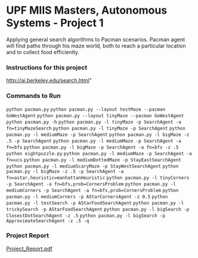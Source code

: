 # UPF MIIS Masters, Autonomous Systems - Project 1
Applying general search algorithms to Pacman scenarios. Pacman agent will find paths through his maze world, both to reach a particular location and to collect food efficiently.

### Instructions for this project
http://ai.berkeley.edu/search.html"

### Commands to Run

`python pacman.py`
`python pacman.py --layout testMaze --pacman GoWestAgent`
`python pacman.py --layout tinyMaze --pacman GoWestAgent`
`python pacman.py -h`
`python pacman.py -l tinyMaze -p SearchAgent -a fn=tinyMazeSearch`
`python pacman.py -l tinyMaze -p SearchAgent`
`python pacman.py -l mediumMaze -p SearchAgent`
`python pacman.py -l bigMaze -z .5 -p SearchAgent`
`python pacman.py -l mediumMaze -p SearchAgent -a fn=bfs`
`python pacman.py -l bigMaze -p SearchAgent -a fn=bfs -z .5`
`python eightpuzzle.py`
`python pacman.py -l mediumMaze -p SearchAgent -a fn=ucs`
`python pacman.py -l mediumDottedMaze -p StayEastSearchAgent`
`python pacman.py -l mediumScaryMaze -p StayWestSearchAgent`
`python pacman.py -l bigMaze -z .5 -p SearchAgent -a fn=astar,heuristic=manhattanHeuristic` 
`python pacman.py -l tinyCorners -p SearchAgent -a fn=bfs,prob=CornersProblem`
`python pacman.py -l mediumCorners -p SearchAgent -a fn=bfs,prob=CornersProblem`
`python pacman.py -l mediumCorners -p AStarCornersAgent -z 0.5`
`python pacman.py -l testSearch -p AStarFoodSearchAgent`
`python pacman.py -l trickySearch -p AStarFoodSearchAgent`
`python pacman.py -l bigSearch -p ClosestDotSearchAgent -z .5`
`python pacman.py -l bigSearch -p ApproximateSearchAgent -z .5 -q` 


### Project Report
[Project_Report.pdf](https://github.com/hmtkvs/Search-Algorithms-in-AI---Pacman/files/6192579/Project_Report.pdf)

<a href="https://github.com/hmtkvs/Search-Algorithms-in-AI---Pacman/files/6192579/Project_Report.pdf" class="image fit"></a>


